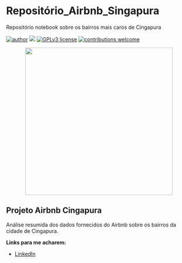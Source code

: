 # Repositório_Airbnb_Singapura
Repositório notebook sobre os bairros mais caros de Cingapura

[![author](https://img.shields.io/badge/author-IsaacFernandesMendes-red.svg)](https://www.linkedin.com/in/rafael-n-duarte/) [![](https://img.shields.io/badge/python-3.7+-blue.svg)](https://www.python.org/downloads/release/python-365/) [![GPLv3 license](https://img.shields.io/badge/License-GPLv3-blue.svg)](http://perso.crans.org/besson/LICENSE.html) [![contributions welcome](https://img.shields.io/badge/contributions-welcome-brightgreen.svg?style=flat)](https://github.com/rafaelnduarte/portfolio/issues)

<p align="center">
  <img src="https://img.freepik.com/free-photo/beautiful-luxury-outdoor-swimming-pool-hotel-resort_74190-7433.jpg?size=626&ext=jpg&ga=GA1.2.1594277342.1655935032"height=400px >
</p>

## Projeto Airbnb Cingapura

Análise resumida dos dados fornecidos do Airbnb sobre os bairros da cidade de Cingapura.

**Links para me acharem:**

* [LinkedIn](https://www.linkedin.com/in/isaacfernandesmendes)





